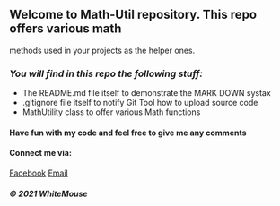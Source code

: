 ## Welcome to Math-Util repository. This repo offers various math
methods used in your projects as the helper ones.

### _You will find in this repo the following stuff:_
* The README.md file itself to demonstrate the MARK DOWN systax
* .gitignore file itself to notify Git Tool how to upload source code
* MathUtility class to offer various Math functions

#### Have fun with my code and feel free to give me any comments

#### Connect me via:
[Facebook](http://facebook.com/@congtyBusan)
[Email](mailto:fifamatac2015@gmail.com)

##### © 2021 WhiteMouse